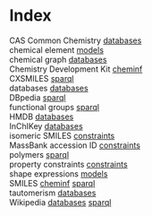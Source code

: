 # Index


CAS Common Chemistry [databases](databases.i.md#tp5)<br />
chemical element [models](models.i.md#tp2)<br />
chemical graph [databases](databases.i.md#tp1)<br />
Chemistry Development Kit [cheminf](cheminf.i.md#tp2)<br />
CXSMILES [sparql](sparql.i.md#tp5)<br />
databases [databases](databases.i.md#tp4)<br />
DBpedia [sparql](sparql.i.md#tp3)<br />
functional groups [sparql](sparql.i.md#tp6)<br />
HMDB [databases](databases.i.md#tp7)<br />
InChIKey [databases](databases.i.md#tp2)<br />
isomeric SMILES [constraints](constraints.i.md#tp2)<br />
MassBank accession ID [constraints](constraints.i.md#tp3)<br />
polymers [sparql](sparql.i.md#tp4)<br />
property constraints [constraints](constraints.i.md#tp1)<br />
shape expressions [models](models.i.md#tp1)<br />
SMILES [cheminf](cheminf.i.md#tp1) [sparql](sparql.i.md#tp2)<br />
tautomerism [databases](databases.i.md#tp3)<br />
Wikipedia [databases](databases.i.md#tp6) [sparql](sparql.i.md#tp1)